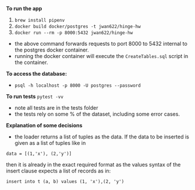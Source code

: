 **To run the app**

1. `brew install pipenv`
2. `docker build docker/postgres -t jwan622/hinge-hw`
3. `docker run --rm -p 8000:5432 jwan622/hinge-hw`
- the above command forwards requests to port 8000 to 5432 internal to the postgres docker container. 
- running the docker container will execute the `CreateTables.sql` script in the container.

__To access the database:__
- `psql -h localhost -p 8000 -U postgres --password`


**To run tests**
`pytest -vv`
- note all tests are in the tests folder
- the tests rely on some % of the dataset, including some error cases.



**Explanation of some decisions**
- the loader returns a list of tuples as the data. If the data to be inserted is given as a list of tuples like in
```
data = [(1,'x'), (2,'y')]
``` 
then it is already in the exact required format as the values syntax of the insert clause expects a list of records as in:
```
insert into t (a, b) values (1, 'x'),(2, 'y')
```
